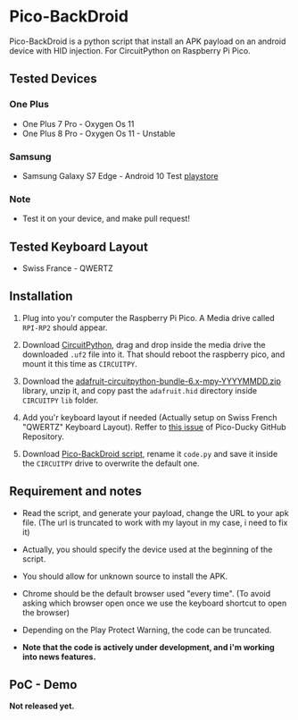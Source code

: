 # Pico-BackDroid

Pico-BackDroid is a python script that install an APK payload on an android device with HID injection.
For CircuitPython on Raspberry Pi Pico.

## Tested Devices

### One Plus
* One Plus 7 Pro - Oxygen Os 11
* One Plus 8 Pro - Oxygen Os 11 - Unstable

### Samsung
* Samsung Galaxy S7 Edge - Android 10
Test <a href="https://play.google.com/store/">playstore</a>

### Note
* Test it on your device, and make pull request!

## Tested Keyboard Layout
* Swiss France - QWERTZ

## Installation

1. Plug into you'r computer the Raspberry Pi Pico. A Media drive called ```RPI-RP2``` should appear.

2. Download <a href="https://circuitpython.org/board/raspberry_pi_pico/">CircuitPython</a>, drag and drop inside the media drive the downloaded ```.uf2``` file into it.
   That should reboot the raspberry pico, and mount it this time as ```CIRCUITPY```.

3. Download the <a href="https://github.com/adafruit/Adafruit_CircuitPython_Bundle/releases/tag/20210914">adafruit-circuitpython-bundle-6.x-mpy-YYYYMMDD.zip</a> library, unzip it, and copy past the ```adafruit.hid``` directory inside ```CIRCUITPY``` ```lib``` folder.

4. Add you'r keyboard layout if needed (Actually setup on Swiss French "QWERTZ" Keyboard Layout). Reffer to <a href="https://github.com/dbisu/pico-ducky/issues/10">this issue</a> of Pico-Ducky GitHub Repository.

5. Download <a href="https://raw.githubusercontent.com/V0lk3n/Pico-BackDroid/main/pico-backdroid.py">Pico-BackDroid script</a>, rename it ```code.py``` and save it inside the ```CIRCUITPY``` drive to overwrite the default one.

## Requirement and notes

* Read the script, and generate your payload, change the URL to your apk file. (The url is truncated to work with my layout in my case, i need to fix it)
* Actually, you should specify the device used at the beginning of the script.
* You should allow for unknown source to install the APK.
* Chrome should be the default browser used "every time". (To avoid asking which browser open once we use the keyboard shortcut to open the browser)
* Depending on the Play Protect Warning, the code can be truncated. 

* <b>Note that the code is actively under development, and i'm working into news features.</a>

## PoC - Demo

Not released yet.
